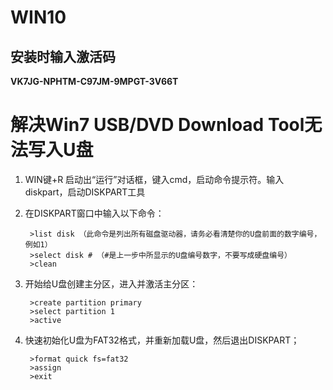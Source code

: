# WIN10
## 安装时输入激活码
**VK7JG-NPHTM-C97JM-9MPGT-3V66T**

# 解决Win7 USB/DVD Download Tool无法写入U盘
1. WIN键+R 启动出“运行”对话框，键入cmd，启动命令提示符。输入diskpart，启动DISKPART工具  

2. 在DISKPART窗口中输入以下命令：

		>list disk （此命令是列出所有磁盘驱动器，请务必看清楚你的U盘前面的数字编号，例如1）
		>select disk # （#是上一步中所显示的U盘编号数字，不要写成硬盘编号）
		>clean
		
3. 开始给U盘创建主分区，进入并激活主分区：
		
		>create partition primary
		>select partition 1
		>active
		
4. 快速初始化U盘为FAT32格式，并重新加载U盘，然后退出DISKPART；

		>format quick fs=fat32
		>assign
		>exit